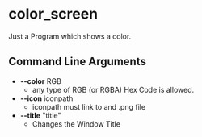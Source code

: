 # color_screen
Just a Program which shows a color.

## Command Line Arguments
- **--color** RGB
    - any type of RGB (or RGBA) Hex Code is allowed.
- **--icon** iconpath
    - iconpath must link to and .png file
- **--title** "title"
    - Changes the Window Title 

